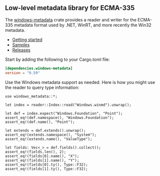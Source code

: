 ## Low-level metadata library for ECMA-335

The [windows-metadata](https://crates.io/crates/windows-metadata) crate provides a reader and writer
for the ECMA-335 metadata format used by .NET, WinRT, and more recently the Win32 metadata. 

* [Getting started](https://kennykerr.ca/rust-getting-started/)
* [Samples](https://github.com/microsoft/windows-rs/tree/master/crates/samples)
* [Releases](https://github.com/microsoft/windows-rs/releases)

Start by adding the following to your Cargo.toml file:

```toml
[dependencies.windows-metadata]
version = "0.59"
```

Use the Windows metadata support as needed. Here is how you might use the reader to query type information:

```rust,no_run
use windows_metadata::*;

let index = reader::Index::read("Windows.winmd").unwrap();

let def = index.expect("Windows.Foundation", "Point");
assert_eq!(def.namespace(), "Windows.Foundation");
assert_eq!(def.name(), "Point");

let extends = def.extends().unwrap();
assert_eq!(extends.namespace(), "System");
assert_eq!(extends.name(), "ValueType");

let fields: Vec<_> = def.fields().collect();
assert_eq!(fields.len(), 2);
assert_eq!(fields[0].name(), "X");
assert_eq!(fields[1].name(), "Y");
assert_eq!(fields[0].ty(), Type::F32);
assert_eq!(fields[1].ty(), Type::F32);
```

